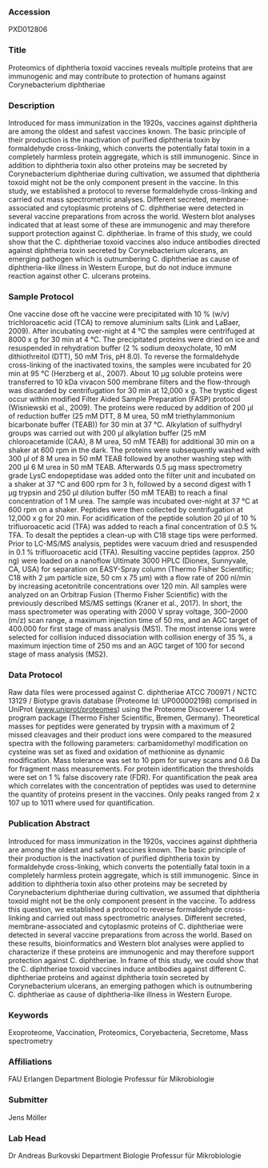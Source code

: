 ### Accession
PXD012806

### Title
Proteomics of diphtheria toxoid vaccines reveals multiple proteins that are immunogenic and may contribute to protection of humans against Corynebacterium diphtheriae

### Description
Introduced for mass immunization in the 1920s, vaccines against diphtheria are among the oldest and safest vaccines known. The basic principle of their production is the inactivation of purified diphtheria toxin by formaldehyde cross-linking, which converts the potentially fatal toxin in a completely harmless protein aggregate, which is still immunogenic. Since in addition to diphtheria toxin also other proteins may be secreted by Corynebacterium diphtheriae during cultivation, we assumed that diphtheria toxoid might not be the only component present in the vaccine. In this study, we established a protocol to reverse formaldehyde cross-linking and carried out mass spectrometric analyses. Different secreted, membrane-associated and cytoplasmic proteins of C. diphtheriae were detected in several vaccine preparations from across the world. Western blot analyses indicated that at least some of these are immunogenic and may therefore support protection against C. diphtheriae. In frame of this study, we could show that the C. diphtheriae toxoid vaccines also induce antibodies directed against diphtheria toxin secreted by Corynebacterium ulcerans, an emerging pathogen which is outnumbering C. diphtheriae as cause of diphtheria-like illness in Western Europe, but do not induce immune reaction against other C. ulcerans proteins.

### Sample Protocol
One vaccine dose oft he vaccine were precipitated with 10 % (w/v) trichloroacetic acid (TCA) to remove aluminium salts (Link and LaBaer, 2009). After incubating over-night at 4 °C the samples were centrifuged at 8000 x g for 30 min at 4 °C. The precipitated proteins were dried on ice and resuspended in rehydration buffer (2 % sodium deoxycholate, 10 mM dithiothreitol (DTT), 50 mM Tris, pH 8.0). To reverse the formaldehyde cross-linking of the inactivated toxins, the samples were incubated for 20 min at 95 °C (Herzberg et al., 2007). About 10 µg soluble proteins were transferred to 10 kDa vivacon 500 membrane filters and the flow-through was discarded by centrifugation for 30 min at 12,000 x g. The tryptic digest occur within modified Filter Aided Sample Preparation (FASP) protocol (Wisniewski et al., 2009). The proteins were reduced by addition of 200 µl of reduction buffer (25 mM DTT, 8 M urea, 50 mM triethylammonium bicarbonate buffer (TEAB)) for 30 min at 37 °C. Alkylation of sulfhydryl groups was carried out with 200 µl alkylation buffer (25 mM chloroacetamide (CAA), 8 M urea, 50 mM TEAB) for additional 30 min on a shaker at 600 rpm in the dark. The proteins were subsequently washed with 300 µl of 8 M urea in 50 mM TEAB followed by another washing step with 200 µl 6 M urea in 50 mM TEAB. Afterwards 0.5 µg mass spectrometry grade LysC endopeptidase was added onto the filter unit and incubated on a shaker at 37 °C and 600 rpm for 3 h, followed by a second digest with 1 µg trypsin and 250 µl dilution buffer (50 mM TEAB) to reach a final concentration of 1 M urea. The sample was incubated over-night at 37 °C at 600 rpm on a shaker. Peptides were then collected by centrifugation at 12,000 x g for 20 min. For acidification of the peptide solution 20 µl of 10 % trifluoroacetic acid (TFA) was added to reach a final concentration of 0.5 % TFA. To desalt the peptides a clean-up with C18 stage tips were performed. Prior to LC-MS/MS analysis, peptides were vacuum dried and resuspended in 0.1 % trifluoroacetic acid (TFA). Resulting vaccine peptides (approx. 250 ng) were loaded on a nanoflow Ultimate 3000 HPLC (Dionex, Sunnyvale, CA, USA) for separation on EASY-Spray column (Thermo Fisher Scientific; C18 with 2 μm particle size, 50 cm x 75 μm) with a flow rate of 200 nl/min by increasing acetonitrile concentrations over 120 min. All samples were analyzed on an Orbitrap Fusion (Thermo Fisher Scientific) with the previously described MS/MS settings (Kraner et al., 2017). In short, the mass spectrometer was operating with 2000 V spray voltage, 300–2000 (m/z) scan range, a maximum injection time of 50 ms, and an AGC target of 400.000 for first stage of mass analysis (MS1). The most intense ions were selected for collision induced dissociation with collision energy of 35 %, a maximum injection time of 250 ms and an AGC target of 100 for second stage of mass analysis (MS2).

### Data Protocol
Raw data files were processed against C. diphtheriae ATCC 700971 / NCTC 13129 / Biotype gravis database (Proteome Id: UP000002198) comprised in UniProt (www.uniprot/proteomes) using the Proteome Discoverer 1.4 program package (Thermo Fisher Scientific, Bremen, Germany). Theoretical masses for peptides were generated by trypsin with a maximum of 2 missed cleavages and their product ions were compared to the measured spectra with the following parameters: carbamidomethyl modification on cysteine was set as fixed and oxidation of methionine as dynamic modification. Mass tolerance was set to 10 ppm for survey scans and 0.6 Da for fragment mass measurements. For protein identification the thresholds were set on 1 % false discovery rate (FDR). For quantification the peak area which correlates with the concentration of peptides was used to determine the quantity of proteins present in the vaccines. Only peaks ranged from 2 x 107 up to 1011 where used for quantification.

### Publication Abstract
Introduced for mass immunization in the 1920s, vaccines against diphtheria are among the oldest and safest vaccines known. The basic principle of their production is the inactivation of purified diphtheria toxin by formaldehyde cross-linking, which converts the potentially fatal toxin in a completely harmless protein aggregate, which is still immunogenic. Since in addition to diphtheria toxin also other proteins may be secreted by Corynebacterium diphtheriae during cultivation, we assumed that diphtheria toxoid might not be the only component present in the vaccine. To address this question, we established a protocol to reverse formaldehyde cross-linking and carried out mass spectrometric analyses. Different secreted, membrane-associated and cytoplasmic proteins of C. diphtheriae were detected in several vaccine preparations from across the world. Based on these results, bioinformatics and Western blot analyses were applied to characterize if these proteins are immunogenic and may therefore support protection against C. diphtheriae. In frame of this study, we could show that the C. diphtheriae toxoid vaccines induce antibodies against different C. diphtheriae proteins and against diphtheria toxin secreted by Corynebacterium ulcerans, an emerging pathogen which is outnumbering C. diphtheriae as cause of diphtheria-like illness in Western Europe.

### Keywords
Exoproteome, Vaccination, Proteomics, Coryebacteria, Secretome, Mass spectrometry

### Affiliations
FAU Erlangen
Department Biologie Professur für Mikrobiologie

### Submitter
Jens Möller

### Lab Head
Dr Andreas Burkovski
Department Biologie Professur für Mikrobiologie



